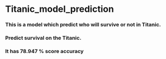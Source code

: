 # Titanic_model_prediction

### This is a model which predict who will survive or not in Titanic.
### Predict survival on the Titanic.
### It has 78.947 % score accuracy
